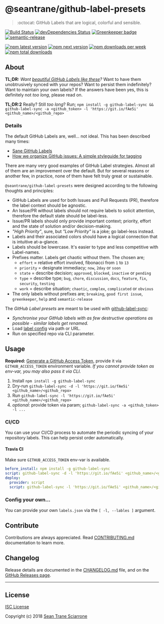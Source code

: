 # @seantrane/github-label-presets

> :octocat: GitHub Labels that are logical, colorful and sensible.

[![Build Status](https://travis-ci.com/seantrane/github-label-presets.svg?branch=master)](https://travis-ci.com/seantrane/github-label-presets) [![devDependencies Status](https://david-dm.org/seantrane/github-label-presets/dev-status.svg)](https://david-dm.org/seantrane/github-label-presets?type=dev) [![Greenkeeper badge](https://badges.greenkeeper.io/seantrane/github-label-presets.svg)](https://greenkeeper.io/) [![semantic-release](https://img.shields.io/badge/%20%20%F0%9F%93%A6%F0%9F%9A%80-semantic--release-e10079.svg)](https://github.com/semantic-release/semantic-release)

[![npm latest version](https://img.shields.io/npm/v/@seantrane/github-label-presets/latest.svg)](https://www.npmjs.com/package/@seantrane/github-label-presets) [![npm next version](https://img.shields.io/npm/v/@seantrane/github-label-presets/next.svg)](https://www.npmjs.com/package/@seantrane/github-label-presets) [![npm downloads per week](https://img.shields.io/npm/dw/@seantrane/github-label-presets.svg)](https://www.npmjs.com/package/@seantrane/github-label-presets) [![npm total downloads](https://img.shields.io/npm/dt/@seantrane/github-label-presets.svg)](https://www.npmjs.com/package/@seantrane/github-label-presets)

## About <a id="about"></a>

**TL;DR:** _Want [beautiful GitHub Labels like these](https://github.com/seantrane/github-label-presets/labels)?_ Want to have them unobtrusively synced with your repos? Want to persist them indefinitely? Want to maintain your own labels? If the answers have been yes, this is definitely not _too long_, please read on.

**TL;DR:2** Really? Still _too long_? Run; `npm install -g github-label-sync && github-label-sync -a <github_token> -l 'https://git.io/fAe5i' <github_name>/<github_repo>`

### Details

The default GitHub Labels are, well... not ideal. This has been described many times:

- [Sane GitHub Labels](https://medium.com/@dave_lunny/sane-github-labels-c5d2e6004b63)
- [How we organize GitHub issues: A simple styleguide for tagging](https://robinpowered.com/blog/best-practice-system-for-organizing-and-tagging-github-issues/)

There are many very good examples of GitHub Label strategies. Almost all of them are an improvement over the default. But for several reasons or another few, in practice, none of them have felt truly great or sustainable.

`@seantrane/github-label-presets` were designed according to the following thoughts and principles:

- GitHub Labels are used for both Issues and Pull Requests (PR), therefore the label context should be agnostic.
- An Issue/PR without labels should not require labels to solicit attention, therefore the default state should be label-less.
- Issue/PR labels should only provide important context; priority, effort and the state of solution and/or decision-making.
- _"High Priority"_, sure, but _"Low Priority"_ is a joke; go label-less instead.
- Labels and their associated colors should have a logical connection that is intuitive at-a-glance.
- Labels should be lowercase. It's easier to type and less competitive with Label-names.
- Prefixes matter. Labels get chaotic without them. The chosen are;
  - `effort` = relative effort involved, fibonacci from `1` to `13`
  - `priority` = designate immediacy; `now`, `2day` or `soon`
  - `state` = describe decision; `approved`, `blocked`, `inactive` or `pending`
  - `type` = describe type; `bug`, `chore`, `discussion`, `docs`, `feature`, `fix`, `security`, `testing`
  - `work` = describe situation; `chaotic`, `complex`, `complicated` or `obvious`
- The only labels without prefixes are; `breaking`, `good first issue`, `greenkeeper`, `help` and `semantic-release`

The _GitHub Label presets_ are meant to be used with [github-label-sync](https://github.com/Financial-Times/github-label-sync):

- _Synchronise your GitHub labels with as few destructive operations as possible - similar labels get renamed._
- Load [label config](https://github.com/Financial-Times/github-label-sync#label-json) via path or URL.
- Run on specified repo via CLI parameter.

## Usage <a id="usage"></a>

**Required:** [Generate a GitHub Access Token](https://github.com/settings/tokens), provide it via `GITHUB_ACCESS_TOKEN` environment variable. _If you cannot provide token as env-var, you may also pass it via CLI._

1. Install `npm install -g github-label-sync`
2. Dry-run `github-label-sync -d -l 'https://git.io/fAe5i' <github_name>/<github_repo>`
3. Run `github-label-sync -l 'https://git.io/fAe5i' <github_name>/<github_repo>`
4. _optional:_ provide token via param; `github-label-sync -a <github_token> -l ...`

### CI/CD

You can use your CI/CD process to automate the periodic syncing of your repository labels. This can help persist order automatically.

#### Travis CI

Make sure `GITHUB_ACCESS_TOKEN` env-var is available.

```yaml
before_install: npm install -g github-label-sync
script: github-label-sync -d -l 'https://git.io/fAe5i' <github_name>/<github_repo>
deploy:
  provider: script
  script: github-label-sync -l 'https://git.io/fAe5i' <github_name>/<github_repo>
```

### Config your own...

You can provide your own `labels.json` via the `[ -l, --lables ]` argument.

## Contribute <a id="contribute"></a>

Contributions are always appreciated. Read [CONTRIBUTING.md](https://github.com/seantrane/balanced-theme-for-atom/blob/master/CONTRIBUTING.md) documentation to learn more.

## Changelog <a id="changelog"></a>

Release details are documented in the [CHANGELOG.md](https://github.com/seantrane/balanced-theme-for-atom/blob/master/CHANGELOG.md) file, and on the [GitHub Releases page](https://github.com/seantrane/balanced-theme-for-atom/releases).

---

## License <a id="license"></a>

[ISC License](https://github.com/seantrane/github-label-presets/blob/master/LICENSE)

Copyright (c) 2018 [Sean Trane Sciarrone](https://github.com/seantrane)
